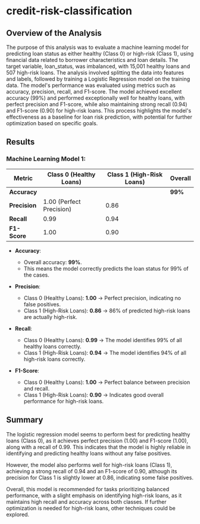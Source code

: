 # credit-risk-classification

## Overview of the Analysis
The purpose of this analysis was to evaluate a machine learning model for predicting loan status as either healthy (Class 0) or high-risk (Class 1), using financial data related to borrower characteristics and loan details. The target variable, loan_status, was imbalanced, with 15,001 healthy loans and 507 high-risk loans. The analysis involved splitting the data into features and labels, followed by training a Logistic Regression model on the training data. The model's performance was evaluated using metrics such as accuracy, precision, recall, and F1-score. The model achieved excellent accuracy (99%) and performed exceptionally well for healthy loans, with perfect precision and F1-score, while also maintaining strong recall (0.94) and F1-score (0.90) for high-risk loans. This process highlights the model's effectiveness as a baseline for loan risk prediction, with potential for further optimization based on specific goals.

## Results
### Machine Learning Model 1:

| Metric           | Class 0 (Healthy Loans) | Class 1 (High-Risk Loans) | Overall  |
|-------------------|--------------------------|---------------------------|----------|
| **Accuracy**      |                          |                           | **99%**  |
| **Precision**     | 1.00 (Perfect Precision) | 0.86                      |          |
| **Recall**        | 0.99                     | 0.94                      |          |
| **F1-Score**      | 1.00                     | 0.90                      |          |

- **Accuracy**:
  - Overall accuracy: **99%**.
  - This means the model correctly predicts the loan status for 99% of the cases.

- **Precision**:
  - Class 0 (Healthy Loans): **1.00** → Perfect precision, indicating no false positives.
  - Class 1 (High-Risk Loans): **0.86** → 86% of predicted high-risk loans are actually high-risk.

- **Recall**:
  - Class 0 (Healthy Loans): **0.99** → The model identifies 99% of all healthy loans correctly.
  - Class 1 (High-Risk Loans): **0.94** → The model identifies 94% of all high-risk loans correctly.

- **F1-Score**:
  - Class 0 (Healthy Loans): **1.00** → Perfect balance between precision and recall.
  - Class 1 (High-Risk Loans): **0.90** → Indicates good overall performance for high-risk loans.

## Summary
The logistic regression model seems to perform best for predicting healthy loans (Class 0), as it achieves perfect precision (1.00) and F1-score (1.00), along with a recall of 0.99. This indicates that the model is highly reliable in identifying and predicting healthy loans without any false positives.

However, the model also performs well for high-risk loans (Class 1), achieving a strong recall of 0.94 and an F1-score of 0.90, although its precision for Class 1 is slightly lower at 0.86, indicating some false positives.

Overall, this model is recommended for tasks prioritizing balanced performance, with a slight emphasis on identifying high-risk loans, as it maintains high recall and accuracy across both classes. If further optimization is needed for high-risk loans, other techniques could be explored.

